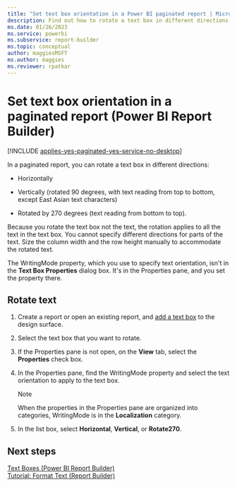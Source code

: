 ```yaml
---
title: "Set text box orientation in a Power BI paginated report | Microsoft Docs"
description: Find out how to rotate a text box in different directions in your paginated reports in Report Builder. 
ms.date: 01/26/2023
ms.service: powerbi
ms.subservice: report-builder
ms.topic: conceptual
author: maggiesMSFT
ms.author: maggies
ms.reviewer: rpatkar
---
```

# Set text box orientation in a paginated report (Power BI Report Builder)

[!INCLUDE [applies-yes-paginated-yes-service-no-desktop](../../../includes/applies-yes-paginated-yes-service-no-desktop.md)]

In a paginated report, you can rotate a text box in different directions:   
* Horizontally   
* Vertically (rotated 90 degrees, with text reading from top to bottom, except East Asian text characters)

* Rotated by 270 degrees (text reading from bottom to top).   
  
Because you rotate the text box not the text, the rotation applies to all the text in the text box. You cannot specify different directions for parts of the text. Size the column width and the row height manually to accommodate the rotated text.  
  
 The WritingMode property, which you use to specify text orientation, isn't in the **Text Box Properties** dialog box. It's in the Properties pane, and you set the property there.   
  
## Rotate text  
  
1.  Create a report or open an existing report, and [add a text box](/sql/reporting-services/report-design/add-move-or-delete-a-text-box-report-builder-and-ssrs) to the design surface.  
  
3.  Select the text box that you want to rotate.  
  
2.  If the Properties pane is not open, on the **View** tab, select the **Properties** check box.  
  
4.  In the Properties pane, find the WritingMode property and select the text orientation to apply to the text box.  
  
    > [!NOTE]  
    >  When the properties in the Properties pane are organized into categories, WritingMode is in the **Localization** category.  
  
5.  In the list box, select **Horizontal**, **Vertical**, or **Rotate270**.  
  
## Next steps
 [Text Boxes &#40;Power BI Report Builder&#41;](./text-boxes-report-builder-and-service.md)   
 [Tutorial: Format Text &#40;Report Builder&#41;](/sql/reporting-services/tutorial-format-text-report-builder)  
  
  
